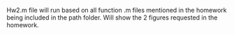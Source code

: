 
Hw2.m file will run based on all function .m files mentioned in the homework being included in the path folder. Will show the 2 figures requested in the homework. 
